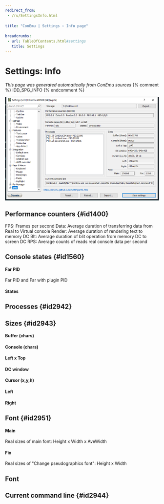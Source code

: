 ```yaml
---
redirect_from:
 - /ru/SettingsInfo.html

title: "ConEmu | Settings › Info page"

breadcrumbs:
 - url: TableOfContents.html#settings
   title: Settings
---
```


# Settings: Info

*This page was generated automatically from ConEmu sources*
{% comment %} IDD_SPG_INFO {% endcomment %}

![ConEmu Settings: Info](/img/Settings-Info.png)



## Performance counters  {#id1400}

FPS: Frames per second Data: Average duration of transferring data from Real to Virtual console Render: Average duration of rendering text to memory DC Blt: Average duration of blit operation from memory DC to screen DC RPS: Average counts of reads real console data per second



## Console states  {#id1560}



#### Far PID
Far PID and Far with plugin PID

#### States




## Processes  {#id2942}







## Sizes  {#id2943}



#### Buffer (chars)


#### Console (chars)


#### Left x Top


#### DC window


#### Cursor (x,y,h)


#### Left


#### Right


## Font  {#id2951}



#### Main
Real sizes of main font: Height x Width x AveWidth

#### Fix
Real sizes of "Change pseudographics font": Height x Width





## Font





## Current command line  {#id2944}





